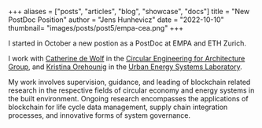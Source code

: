 +++
aliases = ["posts", "articles", "blog", "showcase", "docs"]
title = "New PostDoc Position"
author = "Jens Hunhevicz"
date = "2022-10-10"
thumbnail= "images/posts/post5/empa-cea.png"
+++

I started in October a new postion as a PostDoc at EMPA and ETH Zurich.

<!--more-->

I work with <a target="_blank" rel="noopener noreferrer" href="https://cea.ibi.ethz.ch/people/catherine_de_wolf.html">Catherine de Wolf</a> in the <a target="_blank" rel="noopener noreferrer" href="https://cea.ibi.ethz.ch/">Circular Engineering for Architecture Group</a>, and <a target="_blank" rel="noopener noreferrer" href="https://www.empa.ch/web/s313/kristina-orehounig">Kristina Orehounig</a> in the <a target="_blank" rel="noopener noreferrer" href="https://www.empa.ch/web/s313">Urban Energy Systems Laboratory</a>.

My work involves supervision, guidance, and leading of blockchain related research in the respective fields of circular economy and energy systems in the built environment. Ongoing research encompasses the applications of blockchain for life cycle data management, supply chain integration processes, and innovative forms of system governance.
